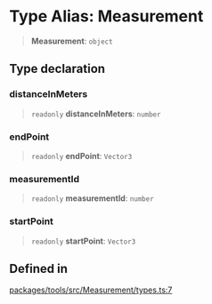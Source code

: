 # Type Alias: Measurement

> **Measurement**: `object`

## Type declaration

### distanceInMeters

> `readonly` **distanceInMeters**: `number`

### endPoint

> `readonly` **endPoint**: `Vector3`

### measurementId

> `readonly` **measurementId**: `number`

### startPoint

> `readonly` **startPoint**: `Vector3`

## Defined in

[packages/tools/src/Measurement/types.ts:7](https://github.com/cognitedata/reveal/blob/3aaed3491dba3f4ba9ecd87f495d35383cc73a1d/viewer/packages/tools/src/Measurement/types.ts#L7)
